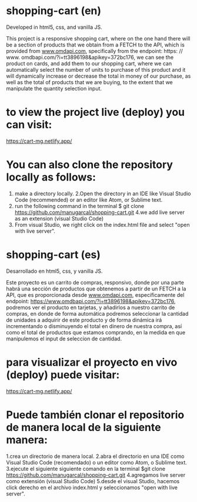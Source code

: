 # shopping-cart (en)
Developed in html5, css, and vanilla JS.

This project is a responsive shopping cart, where on the one hand there will be a section of products that we obtain from a FETCH to the API, which is provided from www.omdapi.com, specifically from the endpoint: https: // www. omdbapi.com/?i=tt3896198&apikey=372bc176, we can see the product on cards, and add them to our shopping cart, where we can automatically select the number of units to purchase of this product and it will dynamically increase or decrease the total in money of our purchase, as well as the total of products that we are buying, to the extent that we manipulate the quantity selection input.

# to view the project live (deploy) you can visit:
https://cart-mg.netlify.app/

# You can also clone the repository locally as follows:
1. make a directory locally.
2.Open the directory in an IDE like Visual Studio Code (recommended) or an editor like Atom, or Sublime text.
3. run the following command in the terminal $ git clone https://github.com/manugarcal/shopping-cart.git
4.we add live server as an extension (visual Studio Code)
5. From visual Studio, we right click on the index.html file and select "open with live server".

# shopping-cart (es)
Desarrollado en html5, css, y vanilla JS.

Este proyecto es un carrito de compras, responsivo, donde por una parte habrá una sección de productos que obtenemos a partir de un FETCH a la API, que es proporcionada desde www.omdapi.com, específicamente del endpoint: https://www.omdbapi.com/?i=tt3896198&apikey=372bc176, podremos ver el producto en tarjetas, y añadirlos a nuestro carrito de compras, en donde de forma automática podremos seleccionar la cantidad de unidades a adquirir de este producto y de forma dinámica irá incrementando o disminuyendo el total en dinero de nuestra compra, así como el total de productos que estamos comprando, en la medida en que manipulemos el input de seleccion de cantidad.

# para visualizar el proyecto en vivo (deploy) puede visitar: 
https://cart-mg.netlify.app/

# Puede también clonar el repositorio de manera local de la siguiente manera: 
1.crea un directorio de manera local. 
2.abra el directorio en una IDE como Visual Studio Code (recomendado) o un editor como Atom, o Sublime text. 
3.ejecute el siguiente siguiente comando en la terminal $git clone https://github.com/manugarcal/shopping-cart.git 
4.agregamos live server como extensión (visual Studio Code) 
5.desde el visual Studio, hacemos click derecho en el archivo index.html y seleccionamos "open with live server".

